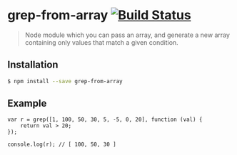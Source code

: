 # grep-from-array [![Build Status](https://travis-ci.org/arthurvr/grep-from-array.svg?branch=master)](https://travis-ci.org/arthurvr/grep-from-array)

> Node module which you can pass an array, and generate a new array containing only values that match a given condition.

## Installation

```sh
$ npm install --save grep-from-array
```

## Example

```
var r = grep([1, 100, 50, 30, 5, -5, 0, 20], function (val) {
	return val > 20;
});

console.log(r); // [ 100, 50, 30 ]
```
